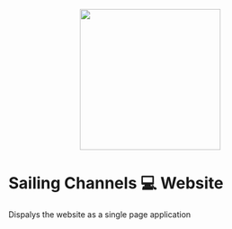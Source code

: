 <p align="center">
  <img src="https://cdn.jsdelivr.net/gh/thomasbrueggemann/sailing-channels@1.2.5/public/img/banner.png" width="250" />
</p>

# Sailing Channels 💻 Website

Dispalys the website as a single page application
